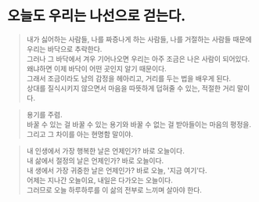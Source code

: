 # 오늘도 우리는 나선으로 걷는다.

> 내가 싫어하는 사람들, 나를 짜증나게 하는 사람들, 나를 거절하는 사람들 때문에 우리는 바닥으로 추락한다.  
> 그러나 그 바닥에서 겨우 기어나오면 우리는 아주 조금은 나은 사람이 되어있다.  
> 왜냐하면 이제 바닥이 어떤 곳인지 알기 때문이다.  
> 그래서 조금이라도 남의 감정을 헤아리고, 거리를 두는 법을 배우게 된다.  
> 상대를 질식시키지 않으면서 마음을 따뜻하게 덥혀줄 수 있는, 적절한 거리 말이다.

> 용기를 주렴.  
> 바꿀 수 있는 걸 바꿀 수 있는 용기와 바꿀 수 없는 걸 받아들이는 마음의 평정을.  
> 그리고 그 차이를 아는 현명함 말이야.

> 내 인생에서 가장 행복한 날은 언제인가? 바로 오늘이다.  
> 내 삶에서 절정의 날은 언제인가? 바로 오늘이다.  
> 내 생에서 가장 귀중한 날은 언제인가? 바로 오늘, '지금 여기'다.  
> 어제는 지나간 오늘이요, 내일은 다가오는 오늘이다.  
> 그러므로 오늘 하루하루를 이 삶의 전부로 느끼며 살아야 한다.
> 